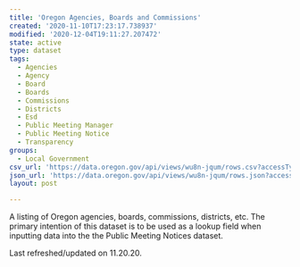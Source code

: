 ```yaml
---
title: 'Oregon Agencies, Boards and Commissions'
created: '2020-11-10T17:23:17.738937'
modified: '2020-12-04T19:11:27.207472'
state: active
type: dataset
tags:
  - Agencies
  - Agency
  - Board
  - Boards
  - Commissions
  - Districts
  - Esd
  - Public Meeting Manager
  - Public Meeting Notice
  - Transparency
groups:
  - Local Government
csv_url: 'https://data.oregon.gov/api/views/wu8n-jqum/rows.csv?accessType=DOWNLOAD'
json_url: 'https://data.oregon.gov/api/views/wu8n-jqum/rows.json?accessType=DOWNLOAD'
layout: post

---
```

A listing of Oregon agencies, boards, commissions, districts, etc.  The primary intention of this dataset is to be used as a lookup field when inputting data into the the Public Meeting Notices dataset.

Last refreshed/updated on 11.20.20.
